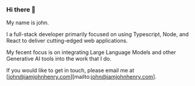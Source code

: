### Hi there 👋

My name is john.

I a full-stack developer primarily focused on using Typescript, Node, and React to deliver cutting-edged web applications.

My fecent focus is on integrating Large Language Models and other Generative AI tools into the work that I do.

If you would like to get in touch, please email me at [john@iamjohnhenry.com][mailto:john@iamjohnhenry.com].
